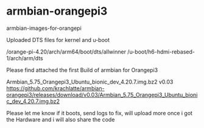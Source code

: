 # armbian-orangepi3
armbian-images-for-orangepi

Uploaded DTS files for kernel and u-boot

/orange-pi-4.20/arch/arm64/boot/dts/allwinner
/u-boot/h6-hdmi-rebased-1/arch/arm/dts


Please find attached the first Build of armbian for Orangepi3

Armbian_5.75_Orangepi3_Ubuntu_bionic_dev_4.20.7.img.bz2
v0.03
https://github.com/krachlatte/armbian-orangepi3/releases/download/v0.03/Armbian_5.75_Orangepi3_Ubuntu_bionic_dev_4.20.7.img.bz2

Please let me know if it boots, send logs to fix, will upload more once i got the Hardware and i will also share the code
